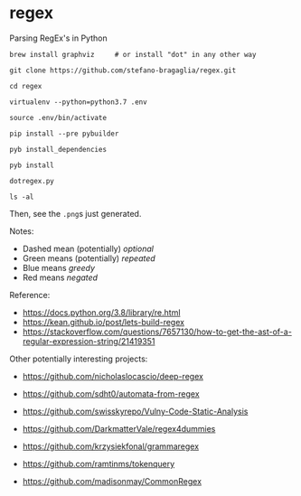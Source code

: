# regex
Parsing RegEx's in Python
    
    brew install graphviz     # or install "dot" in any other way
    
    git clone https://github.com/stefano-bragaglia/regex.git
    
    cd regex
    
    virtualenv --python=python3.7 .env
    
    source .env/bin/activate
    
    pip install --pre pybuilder
    
    pyb install_dependencies
    
    pyb install 
    
    dotregex.py
    
    ls -al
    
Then, see the `.png`s just generated.

Notes:
* Dashed mean (potentially) *optional*
* Green means (potentially) *repeated*
* Blue means *greedy*
* Red means *negated*

Reference:
* https://docs.python.org/3.8/library/re.html
* https://kean.github.io/post/lets-build-regex
* https://stackoverflow.com/questions/7657130/how-to-get-the-ast-of-a-regular-expression-string/21419351

Other potentially interesting projects:
* https://github.com/nicholaslocascio/deep-regex
* https://github.com/sdht0/automata-from-regex
* https://github.com/swisskyrepo/Vulny-Code-Static-Analysis

* https://github.com/DarkmatterVale/regex4dummies
* https://github.com/krzysiekfonal/grammaregex
* https://github.com/ramtinms/tokenquery
* https://github.com/madisonmay/CommonRegex